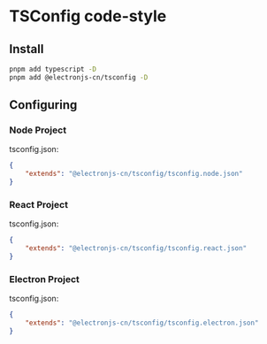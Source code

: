 # TSConfig code-style

## Install

```bash
pnpm add typescript -D
pnpm add @electronjs-cn/tsconfig -D
```

## Configuring

### Node Project

tsconfig.json:

```json
{
    "extends": "@electronjs-cn/tsconfig/tsconfig.node.json"
}
```

### React Project

tsconfig.json:

```json
{
    "extends": "@electronjs-cn/tsconfig/tsconfig.react.json"
}
```

### Electron Project

tsconfig.json:

```json
{
    "extends": "@electronjs-cn/tsconfig/tsconfig.electron.json"
}
```
